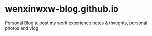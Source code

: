 # wenxinwxw-blog.github.io
Personal Blog to post my work experience notes &amp; thoughts, personal photos and vlog
